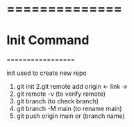 ==============
================
Init Command
=============
=================

init used to create new repo
1. git init
2.git remote add origin <- link ->
3. git remote -v (to verify remote)
4. git branch  (to check branch)
5. git branch -M main (to rename main)
6. git push origin main  or (branch name)
